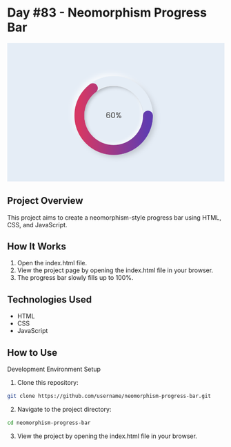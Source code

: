 # Day #83 - Neomorphism Progress Bar

![Project Screenshot](screenshot.png)

## Project Overview
This project aims to create a neomorphism-style progress bar using HTML, CSS, and JavaScript.

## How It Works
1. Open the index.html file.
2. View the project page by opening the index.html file in your browser.
3. The progress bar slowly fills up to 100%.


## Technologies Used

- HTML
- CSS
- JavaScript

## How to Use
Development Environment Setup
1. Clone this repository:
```sh
git clone https://github.com/username/neomorphism-progress-bar.git
```
2. Navigate to the project directory:
```sh
cd neomorphism-progress-bar
```
3. View the project by opening the index.html file in your browser.